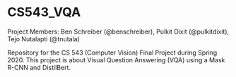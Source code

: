 # CS543_VQA
Project Members: Ben Schreiber (@benschreiber), Pulkit Dixit (@pulkitdixit), Tejo Nutalapti (@tnutala)

Repository for the CS 543 (Computer Vision) Final Project during Spring 2020. This project is about Visual Question Answering (VQA) using a Mask R-CNN and DistilBert.
